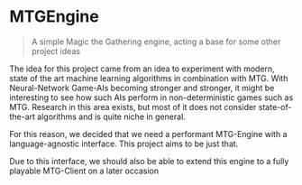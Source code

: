 # MTGEngine

> A simple Magic the Gathering engine, acting a base for some other project ideas

The idea for this project came from an idea to experiment with modern, state of the art machine learning algorithms in combination with MTG. 
With Neural-Network Game-AIs becoming stronger and stronger, it might be interesting to see how such AIs perform in non-deterministic games
such as MTG. Research in this area exists, but most of it does not consider state-of-the-art algorithms and is quite niche in general.

For this reason, we decided that we need a performant MTG-Engine with a language-agnostic interface. This project aims to be just that.

Due to this interface, we should also be able to extend this engine to a fully playable MTG-Client on a later occasion
